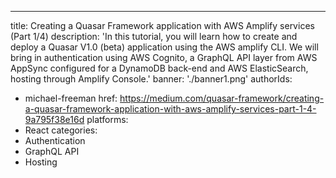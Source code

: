 ---
title: Creating a Quasar Framework application with AWS Amplify services (Part 1/4)
description: 'In this tutorial, you will learn how to create and deploy a Quasar V1.0 (beta) application using the AWS amplify CLI. We will bring in authentication using AWS Cognito, a GraphQL API layer from AWS AppSync configured for a DynamoDB back-end and AWS ElasticSearch, hosting through Amplify Console.'
banner: './banner1.png'
authorIds:
  - michael-freeman
href: https://medium.com/quasar-framework/creating-a-quasar-framework-application-with-aws-amplify-services-part-1-4-9a795f38e16d
platforms:
  - React
categories:
  - Authentication
  - GraphQL API
  - Hosting